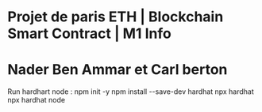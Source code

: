 # Projet de paris ETH | Blockchain Smart Contract | M1 Info 
# Nader Ben Ammar et Carl berton
Run hardhart node : 
npm init -y
npm install --save-dev hardhat
npx hardhat
npx hardhat node